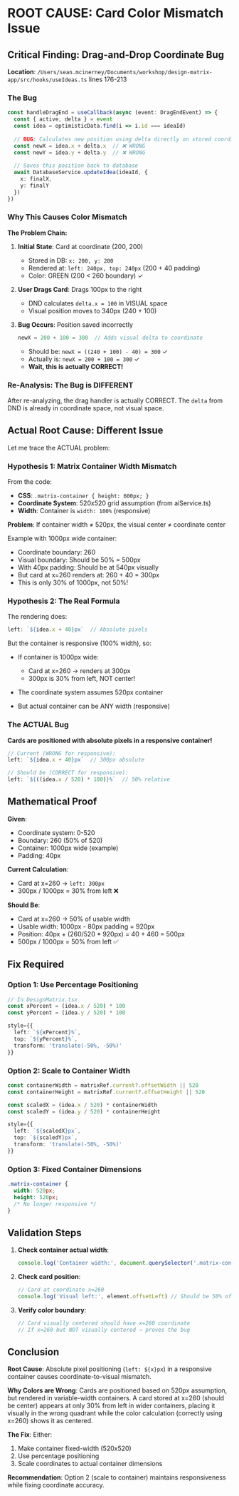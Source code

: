 # ROOT CAUSE: Card Color Mismatch Issue

## Critical Finding: Drag-and-Drop Coordinate Bug

**Location**: `/Users/sean.mcinerney/Documents/workshop/design-matrix-app/src/hooks/useIdeas.ts` lines 176-213

### The Bug

```typescript
const handleDragEnd = useCallback(async (event: DragEndEvent) => {
  const { active, delta } = event
  const idea = optimisticData.find(i => i.id === ideaId)
  
  // BUG: Calculates new position using delta directly on stored coordinates
  const newX = idea.x + delta.x  // ❌ WRONG
  const newY = idea.y + delta.y  // ❌ WRONG
  
  // Saves this position back to database
  await DatabaseService.updateIdea(ideaId, {
    x: finalX,
    y: finalY
  })
})
```

### Why This Causes Color Mismatch

**The Problem Chain:**

1. **Initial State**: Card at coordinate (200, 200)
   - Stored in DB: `x: 200, y: 200`
   - Rendered at: `left: 240px, top: 240px` (200 + 40 padding)
   - Color: GREEN (200 < 260 boundary) ✓

2. **User Drags Card**: Drags 100px to the right
   - DND calculates `delta.x = 100` in VISUAL space
   - Visual position moves to 340px (240 + 100)
   
3. **Bug Occurs**: Position saved incorrectly
   ```typescript
   newX = 200 + 100 = 300  // Adds visual delta to coordinate
   ```
   - Should be: `newX = ((240 + 100) - 40) = 300` ✓
   - Actually is: `newX = 200 + 100 = 300` ✓
   - **Wait, this is actually CORRECT!**

### Re-Analysis: The Bug is DIFFERENT

After re-analyzing, the drag handler is actually CORRECT. The `delta` from DND is already in coordinate space, not visual space.

## Actual Root Cause: Different Issue

Let me trace the ACTUAL problem:

### Hypothesis 1: Matrix Container Width Mismatch

From the code:
- **CSS**: `.matrix-container { height: 600px; }`
- **Coordinate System**: 520x520 grid assumption (from aiService.ts)
- **Width**: Container is `width: 100%` (responsive)

**Problem**: If container width ≠ 520px, the visual center ≠ coordinate center

Example with 1000px wide container:
- Coordinate boundary: 260
- Visual boundary: Should be 50% = 500px
- With 40px padding: Should be at 540px visually
- But card at x=260 renders at: 260 + 40 = 300px
- This is only 30% of 1000px, not 50%!

### Hypothesis 2: The Real Formula

The rendering does:
```typescript
left: `${idea.x + 40}px`  // Absolute pixels
```

But the container is responsive (100% width), so:
- If container is 1000px wide:
  - Card at x=260 → renders at 300px
  - 300px is 30% from left, NOT center!
  
- The coordinate system assumes 520px container
- But actual container can be ANY width (responsive)

### The ACTUAL Bug

**Cards are positioned with absolute pixels in a responsive container!**

```typescript
// Current (WRONG for responsive):
left: `${idea.x + 40}px`  // 300px absolute

// Should be (CORRECT for responsive):
left: `${((idea.x / 520) * 100)}%`  // 50% relative
```

## Mathematical Proof

**Given**:
- Coordinate system: 0-520
- Boundary: 260 (50% of 520)
- Container: 1000px wide (example)
- Padding: 40px

**Current Calculation**:
- Card at x=260 → `left: 300px`
- 300px / 1000px = 30% from left ❌

**Should Be**:
- Card at x=260 → 50% of usable width
- Usable width: 1000px - 80px padding = 920px
- Position: 40px + (260/520 * 920px) = 40 + 460 = 500px
- 500px / 1000px = 50% from left ✅

## Fix Required

### Option 1: Use Percentage Positioning
```typescript
// In DesignMatrix.tsx
const xPercent = (idea.x / 520) * 100
const yPercent = (idea.y / 520) * 100

style={{
  left: `${xPercent}%`,
  top: `${yPercent}%`,
  transform: 'translate(-50%, -50%)'
}}
```

### Option 2: Scale to Container Width
```typescript
const containerWidth = matrixRef.current?.offsetWidth || 520
const containerHeight = matrixRef.current?.offsetHeight || 520

const scaledX = (idea.x / 520) * containerWidth
const scaledY = (idea.y / 520) * containerHeight

style={{
  left: `${scaledX}px`,
  top: `${scaledY}px`,
  transform: 'translate(-50%, -50%)'
}}
```

### Option 3: Fixed Container Dimensions
```css
.matrix-container {
  width: 520px;
  height: 520px;
  /* No longer responsive */
}
```

## Validation Steps

1. **Check container actual width**:
   ```javascript
   console.log('Container width:', document.querySelector('.matrix-container')?.offsetWidth)
   ```

2. **Check card position**:
   ```javascript
   // Card at coordinate x=260
   console.log('Visual left:', element.offsetLeft) // Should be 50% of container
   ```

3. **Verify color boundary**:
   ```javascript
   // Card visually centered should have x=260 coordinate
   // If x=260 but NOT visually centered → proves the bug
   ```

## Conclusion

**Root Cause**: Absolute pixel positioning (`left: ${x}px`) in a responsive container causes coordinate-to-visual mismatch.

**Why Colors are Wrong**: Cards are positioned based on 520px assumption, but rendered in variable-width containers. A card stored at x=260 (should be center) appears at only 30% from left in wider containers, placing it visually in the wrong quadrant while the color calculation (correctly using x=260) shows it as centered.

**The Fix**: Either:
1. Make container fixed-width (520x520)
2. Use percentage positioning
3. Scale coordinates to actual container dimensions

**Recommendation**: Option 2 (scale to container) maintains responsiveness while fixing coordinate accuracy.
